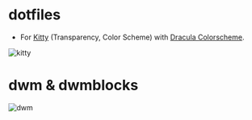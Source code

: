 # dotfiles
- For [Kitty](https://sw.kovidgoyal.net/kitty/) (Transparency, Color Scheme) with [Dracula Colorscheme](https://draculatheme.com/contribute).

![kitty](https://cdn.discordapp.com/attachments/1047658304098287728/1050164663565942875/vmware_oetZz0unCl.png)

# dwm & dwmblocks

![dwm](https://cdn.discordapp.com/attachments/1047658304098287728/1050212580301492224/185510357-c83ce8af-b12b-4145-86db-b7248d48b67e.png)